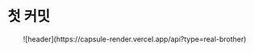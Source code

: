 # 첫 커밋

<div align="center">
  ![header](https://capsule-render.vercel.app/api?type=real-brother)
</div>
